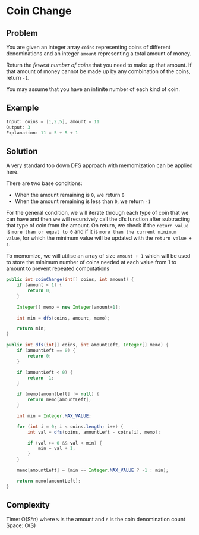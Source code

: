 # Coin Change

## Problem

You are given an integer array ```coins``` representing coins of different denominations and an integer ```amount``` representing a total amount of money.

Return the *fewest number of coins* that you need to make up that amount. If that amount of money cannot be made up by any combination of the coins, return ```-1```.

You may assume that you have an infinite number of each kind of coin.

## Example

```java
Input: coins = [1,2,5], amount = 11
Output: 3
Explanation: 11 = 5 + 5 + 1
```

## Solution

A very standard top down DFS approach with memomization can be applied here.

There are two base conditions:

- When the amount remaining is ```0```, we return ```0```
- When the amount remaining is less than ```0```, we return ```-1```

For the general condition, we will iterate through each type of coin that we can have and then we will recursively call the dfs function after subtracting that type of coin from the amount. On return, we check if the ```return value``` is ```more than or equal to 0``` and if it is ```more than the current minimum value```, for which the minimum value will be updated with the ```return value + 1```.

To memomize, we will utilise an array of size ```amount + 1``` which will be used to store the minimum number of coins needed at each value from 1 to amount to prevent repeated computations

```java
public int coinChange(int[] coins, int amount) {
    if (amount < 1) {
        return 0;
    }
    
    Integer[] memo = new Integer[amount+1];

    int min = dfs(coins, amount, memo);

    return min;
}

public int dfs(int[] coins, int amountLeft, Integer[] memo) {
    if (amountLeft == 0) {
        return 0;
    }

    if (amountLeft < 0) {
        return -1;
    }

    if (memo[amountLeft] != null) {
        return memo[amountLeft];
    }

    int min = Integer.MAX_VALUE;

    for (int i = 0; i < coins.length; i++) {
        int val = dfs(coins, amountLeft - coins[i], memo);

        if (val >= 0 && val < min) {
            min = val + 1;
        }
    }

    memo[amountLeft] = (min == Integer.MAX_VALUE ? -1 : min);

    return memo[amountLeft];
}
```

## Complexity

Time: O(S*n) where ```S``` is the amount and ```n``` is the coin denomination count </br>
Space: O(S)
